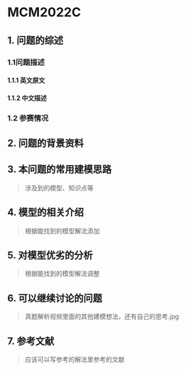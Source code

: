 # MCM2022C              

## 1. 问题的综述
### 1.1问题描述 
#### 1.1.1 英文原文
#### 1.1.2 中文描述
### 1.2 参赛情况
## 2. 问题的背景资料
## 3. 本问题的常用建模思路
> 涉及到的模型、知识点等
## 4. 模型的相关介绍
> 根据能找到的模型解法添加
## 5. 对模型优劣的分析
> 根据能找到的模型解法调整
## 6. 可以继续讨论的问题
> 真题解析视频里面的其他建模想法，还有自己的思考.jpg
## 7. 参考文献
> 应该可以写参考的解法里参考的文献
<!--stackedit_data:
eyJoaXN0b3J5IjpbMjA4ODY2NDAxMywyMDk5MTEzMDM3LDYzMT
Y1NDA1NywyMDk5MTEzMDM3LC0xNTUxNzY1MTE1LC0xMTM0Nzk1
OTI3XX0=
-->